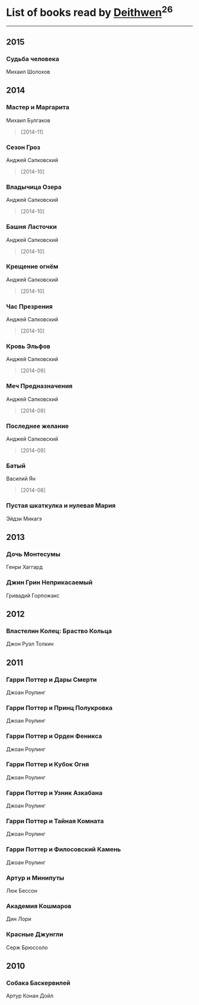 # List of books read by [Deithwen](http://vk.com/id371574201)<sup>26</sup>
---

## 2015

### Судьба человека
Михаил Шолохов



## 2014

### Мастер и Маргарита
Михаил Булгаков
> [2014-11] 


### Сезон Гроз
Анджей Сапковский
> [2014-10] 


### Владычица Озера
Анджей Сапковский
> [2014-10] 


### Башня Ласточки
Анджей Сапковский
> [2014-10] 


### Крещение огнём
Анджей Сапковский
> [2014-10] 


### Час Презрения
Анджей Сапковский
> [2014-10] 


### Кровь Эльфов
Анджей Сапковский
> [2014-09] 


### Меч Предназначения
Анджей Сапковский
> [2014-09] 


### Последнее желание
Анджей Сапковский
> [2014-09] 


### Батый
Василий Ян
> [2014-08] 


### Пустая шкаткулка и нулевая Мария
Эйдзи Микагэ



## 2013

### Дочь Монтесумы
Генри Хаггард


### Джин Грин Неприкасаемый
Гривадий Горпожакс



## 2012

### Властелин Колец: Браство Кольца
Джон Руэл Толкин



## 2011

### Гарри Поттер и Дары Смерти
Джоан Роулинг


### Гарри Поттер и Принц Полукровка
Джоан Роулинг


### Гарри Поттер и Орден Феникса
Джоан Роулинг


### Гарри Поттер и Кубок Огня
Джоан Роулинг


### Гарри Поттер и Узник Азкабана
Джоан Роулинг


### Гарри Поттер и Тайная Комната
Джоан Роулинг


### Гарри Поттер и Филосовский Камень
Джоан Роулинг


### Артур и Минипуты
Люк Бессон


### Академия Кошмаров
Дин Лори


### Красные Джунгли
Серж Брюссоло



## 2010

### Собака Баскервилей
Артур Конан Дойл




